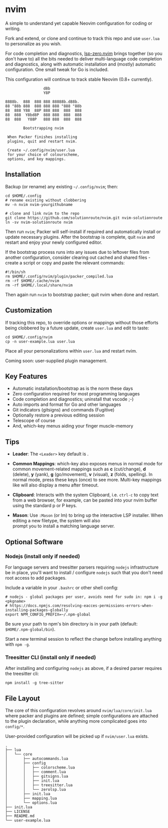 # nvim

A simple to understand yet capable Neovim configuration for coding or writing.

Fork and extend, or clone and continue to track this repo and use `user.lua` to
personalize as you wish.

For code completion and diagnostics,
[lsp-zero.nvim](https://github/VonHeikemen/lsp-zero.nvim) brings together (so
you don't have to) all the bits needed to deliver multi-language code
completion and diagnostics, along with automatic installation and (mostly)
automatic configuration. One small tweak for Go is included.

This configuration will continue to track stable Neovim (0.8+ currently).


                     d8b
                     Y8P

    8888b.  888  888 888 88888b.d88b.
    88 "88b 888  888 888 888 "888 "88b
    88  888 Y88  88P 888 888  888  888
    88  888  Y8bd8P  888 888  888  888
    88  888   Y88P   888 888  888  888

            Bootstrapping nvim

     When Packer finishes installing
     plugins, quit and restart nvim.

     Create ~/.config/nvim/user.lua
     for your choice of colourscheme,
     options, and key mappings.

## Installation

Backup (or rename) any existing `~/.config/nvim`; then:

    cd $HOME/.config
    # rename existing without clobbering
    mv -n nvim nvim-yourgithubname

    # clone and link nvim to the repo
    git clone https://github.com/solutionroute/nvim.git nvim-solutionroute
    ln -sv nvim-solutionroute nvim

Then run `nvim`; Packer will self-install if required and automatically install
or update necessary plugins. After the bootstrap is complete, quit `nvim` and
restart and enjoy your newly configured editor.

If the bootstrap process runs into any issues due to leftover files from
another configuration, consider clearing out cached and shared files - create a
script or copy and paste the relevant commands:

    #!/bin/sh
    rm $HOME/.config/nvim/plugin/packer_compiled.lua
    rm -rf $HOME/.cache/nvim
    rm -rf $HOME/.local/share/nvim

Then again run `nvim` to bootstrap packer; quit nvim when done and restart.

## Customization

If tracking this repo, to override options or mappings without those efforts
being clobbered by a future update, create `user.lua` and edit to taste:

    cd $HOME/.config/nvim
    cp -n user-example.lua user.lua

Place all your personalizations within `user.lua` and restart nvim.

Coming soon: user-supplied plugin management.

## Key Features 

- Automatic installation/bootstrap as is the norm these days
- Zero configuration required for most programming languages
- Code completion and diagnostics; uninstall that vscode ;-)
- Auto imports and format for Go and other languages
- Git indicators (gitsigns) and commands (Fugitive)
- Optionally restore a previous editing session
- Telescope of course
- And, which-key menus aiding your finger muscle-memory

## Tips

- **Leader**: The `<Leader>` key default is <Space>.

- **Common Mappings**: which-key also exposes menus in normal mode for common
  movement-related mappings such as **c** (cut/change), **d** (delete), **y**
  (yank), **g** (go/movement), **v** (visual), **z** (folds, spelling). In
  normal mode, press these keys (once) to see more. Multi-key mappings like
  <C-w> will also display a menu after timeout.

- **Clipboard**: Interacts with the system Clipboard, i.e. `ctrl-c` to copy
  text from a web browser, for example, can be pasted into your nvim buffer
  using the standard p or P keys.

- **Mason**: Use `:Mason` (or <Leader>lm) to bring up the interactive LSP
  installer. When editing a new filetype, the system will also  
  prompt you to install a matching language server.

## Optional Software

### Nodejs (install only if needed)

For language servers and treesitter parsers requiring `nodejs` infrastructure
be in place, you'll want to install / configure `nodejs` such that you don't
need root access to add packages.

Include a variable in your `.bashrc` or other shell config:

    # nodejs - global packages per user, avoids need for sudo in: npm i -g <pkgname>
    # https://docs.npmjs.com/resolving-eacces-permissions-errors-when-installing-packages-globally
    export NPM_CONFIG_PREFIX=~/.npm-global

Be sure your path to npm's bin directory is in your path (default:
`$HOME/.npm-global/bin`).

Start a new terminal session to reflect the change before installing anything with `npm -g`.

### Treesitter CLI (install only if needed)

After installing and configuring `nodejs` as above, if a desired parser
requires the treesitter cli:

    npm install -g tree-sitter

## File Layout

The core of this configuration revolves around `nvim/lua/core/init.lua` where
packer and plugins are defined; simple configurations are attached to the
plugin declaration, while anything more complicated goes into `config/*`. 

User-provided configuration will be picked up if `nvim/user.lua` exists.

    .
    ├── lua
    │   └── core
    │       ├── autocommands.lua
    │       ├── config
    │       │   ├── colorscheme.lua
    │       │   ├── comment.lua
    │       │   ├── gitsigns.lua
    │       │   ├── init.lua
    │       │   ├── treesitter.lua
    │       │   └── zerolsp.lua
    │       ├── init.lua
    │       ├── mapping.lua
    │       └── options.lua
    ├── init.lua
    ├── LICENSE
    ├── README.md
    └── user-example.lua

